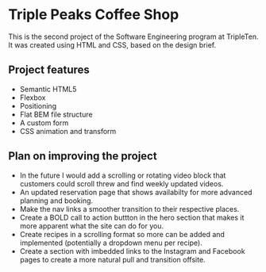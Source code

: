 # Triple Peaks Coffee Shop

This is the second project of the Software Engineering program at TripleTen. It was created using HTML and CSS, based on the design brief.

## Project features

- Semantic HTML5
- Flexbox
- Positioning
- Flat BEM file structure
- A custom form
- CSS animation and transform

## Plan on improving the project

- In the future I would add a scrolling or rotating video block that customers could scroll threw and find weekly updated videos.
- An updated reservation page that shows availabilty for more advanced planning and booking.
- Make the nav links a smoother transition to their respective places.
- Create a BOLD call to action buttton in the hero section that makes it more apparent what the site can do for you.
- Create recipes in a scrolling format so more can be added and implemented (potentially a dropdown menu per recipe).
- Create a section with imbedded links to the Instagram and Facebook pages to create a more natural pull and transition offsite.
